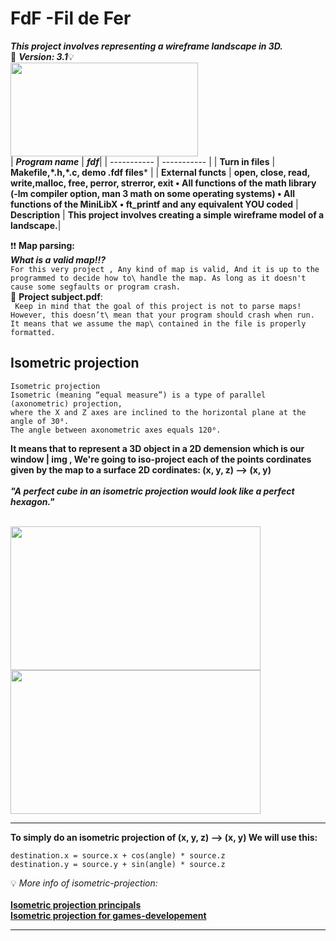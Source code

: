 # FdF -Fil de Fer
***This project involves representing a wireframe landscape in 3D.***\
:memo: ***Version: 3.1***:bulb:\
<img src='https://miro.medium.com/v2/resize:fit:1100/format:webp/1*vYsR345fPZhMouQP5vSIBg.png' width="300" height="150">\
| ***Program name***      | ***fdf***|
| ----------- | ----------- |
| **Turn in files**      | **Makefile,\*.h,\*.c, demo .fdf files*** |
| **External functs**   | **open, close, read, write,malloc, free, perror, strerror, exit • All functions of the math library (-lm compiler option, man 3 math on some operating systems) • All functions of the MiniLibX • ft_printf and any equivalent YOU coded** | **Description**   | **This project involves creating a simple wireframe model of a landscape.**|

:exclamation::exclamation: **Map parsing:**\
    ***What is a valid map!!?***\
        `For this very project , Any kind of map is valid, And it is up to the programmed to decide how to\
        handle the map. As long as it doesn't cause some segfaults or program crash.`\
        :scroll: **Project subject.pdf**:\
        ``` Keep in mind that the goal of this project is not to parse maps! However, this doesn’t\
        mean that your program should crash when run. It means that we assume the map\
        contained in the file is properly formatted.```
    
## Isometric projection
    Isometric projection
    Isometric (meaning “equal measure”) is a type of parallel (axonometric) projection,
    where the X and Z axes are inclined to the horizontal plane at the angle of 30⁰.
    The angle between axonometric axes equals 120⁰.

**It means that to represent a 3D object in a 2D demension which is our window | img ,  We're going to iso-project each of the points cordinates given by the map to a surface 2D cordinates: (x, y, z) --> (x, y)**\
\
***"A perfect cube in an isometric projection would look like a perfect hexagon."***

\
<img height='230' width='400' src='https://miro.medium.com/v2/resize:fit:1100/format:webp/1*ywa_sqeyyAIf7bqY6wieIg.png'>
<img height='230' width='400' src='https://miro.medium.com/v2/resize:fit:1400/format:webp/1*590KMJC064Z1ioKFSPMEIQ.jpeg'>
___
**To simply do an isometric projection of (x, y, z) --> (x, y)
We will use this:**
```
destination.x = source.x + cos(angle) * source.z
destination.y = source.y + sin(angle) * source.z
```

:bulb: *More info of isometric-projection:*\
\
**[Isometric projection principals](https://medium.com/gravitdesigner/designers-guide-to-isometric-projection-6bfd66934fc7)**\
**[Isometric projection for games-developement](https://pikuma.com/blog/isometric-projection-in-games)**
____

